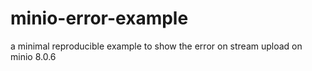 # minio-error-example
a minimal reproducible example to show the error on stream upload on minio 8.0.6
